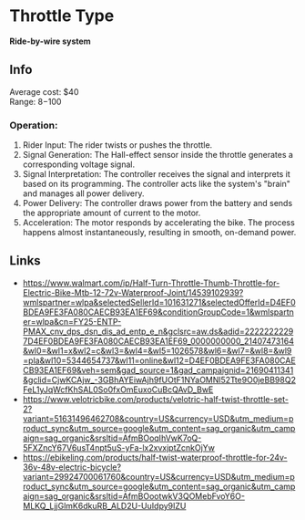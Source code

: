 # Throttle Type
**Ride-by-wire system**

## Info
Average cost: $40  
Range: $8-$100

### Operation:
1. Rider Input: The rider twists or pushes the throttle.
2. Signal Generation: The Hall-effect sensor inside the throttle generates a corresponding voltage signal.
3. Signal Interpretation: The controller receives the signal and interprets it based on its programming. The controller acts like the system's "brain" and manages all power delivery.
4. Power Delivery: The controller draws power from the battery and sends the appropriate amount of current to the motor.
5. Acceleration: The motor responds by accelerating the bike. The process happens almost instantaneously, resulting in smooth, on-demand power.

## Links
- https://www.walmart.com/ip/Half-Turn-Throttle-Thumb-Throttle-for-Electric-Bike-Mtb-12-72v-Waterproof-Joint/14539102939?wmlspartner=wlpa&selectedSellerId=101631271&selectedOfferId=D4EF0BDEA9FE3FA080CAECB93EA1EF69&conditionGroupCode=1&wmlspartner=wlpa&cn=FY25-ENTP-PMAX_cnv_dps_dsn_dis_ad_entp_e_n&gclsrc=aw.ds&adid=22222222297D4EF0BDEA9FE3FA080CAECB93EA1EF69_0000000000_21407473164&wl0=&wl1=x&wl2=c&wl3=&wl4=&wl5=1026578&wl6=&wl7=&wl8=&wl9=pla&wl10=5344654737&wl11=online&wl12=D4EF0BDEA9FE3FA080CAECB93EA1EF69&veh=sem&gad_source=1&gad_campaignid=21690411341&gclid=CjwKCAjw_-3GBhAYEiwAjh9fUOtF1NYaOMNl52Tte9O0jeBB98Q2FeL1yJqWcfKhSAL0So0fxOmEuxoCuBcQAvD_BwE
- https://www.velotricbike.com/products/velotric-half-twist-throttle-set-2?variant=51631496462708&country=US&currency=USD&utm_medium=product_sync&utm_source=google&utm_content=sag_organic&utm_campaign=sag_organic&srsltid=AfmBOoqIhVwK7oQ-5FXZncY67V6usT4npt5uS-yFa-lx2xvxjptZcnkOjYw
- https://ebikeling.com/products/half-twist-waterproof-throttle-for-24v-36v-48v-electric-bicycle?variant=29924700061760&country=US&currency=USD&utm_medium=product_sync&utm_source=google&utm_content=sag_organic&utm_campaign=sag_organic&srsltid=AfmBOootwkV3QOMebFvoY6O-MLKQ_LjjGlmK6dkuRB_ALD2U-UuIdpy9IZU
